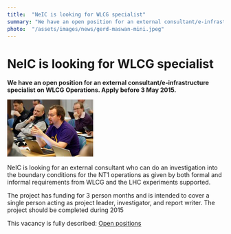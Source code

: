 ```yaml
---
title:  "NeIC is looking for WLCG specialist" 
summary: "We have an open position for an external consultant/e-infrastructure specialist on WLCG Operations. Apply before 3 May 2015."
photo:  "/assets/images/news/gerd-maswan-mini.jpeg"
---
```


NeIC is looking for WLCG specialist
===================================

**We have an open position for an external consultant/e-infrastructure specialist on WLCG Operations. Apply before 3 May 2015.**

<a href="/assets/images/news/gerd-maswan.jpeg"> <img class="smallpic" src="/assets/images/news/gerd-maswan-mini.jpeg"> </a>

NeIC is looking for an external consultant who can do an investigation into the boundary conditions for the NT1 operations as given by both formal and informal requirements from WLCG and the LHC experiments supported.

The project has funding for 3 person months and is intended to cover a single person acting as project leader, investigator, and report writer. The project should be completed during 2015

This vacancy is fully described: [Open positions](/about/positions "wikilink")
